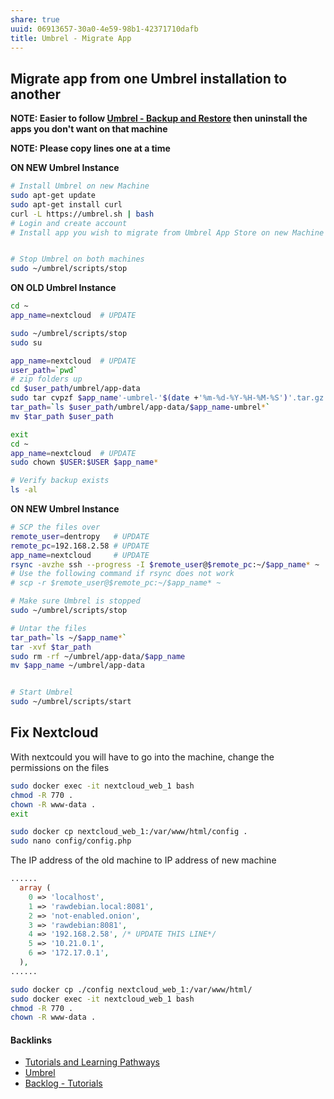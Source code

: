 ```yaml
---
share: true
uuid: 06913657-30a0-4e59-98b1-42371710dafb
title: Umbrel - Migrate App
---
```

## Migrate app from one Umbrel installation to another

**NOTE: Easier to follow [Umbrel - Backup and Restore](../92aa8e61-712a-414d-95c1-7b9ff98c2f98) then uninstall the apps you don't want on that machine**

**NOTE: Please copy lines one at a time**

**ON NEW Umbrel Instance**
``` bash
# Install Umbrel on new Machine
sudo apt-get update
sudo apt-get install curl
curl -L https://umbrel.sh | bash
# Login and create account
# Install app you wish to migrate from Umbrel App Store on new Machine


# Stop Umbrel on both machines
sudo ~/umbrel/scripts/stop
```

**ON OLD Umbrel Instance**
``` bash
cd ~
app_name=nextcloud  # UPDATE

sudo ~/umbrel/scripts/stop
sudo su

app_name=nextcloud  # UPDATE
user_path=`pwd`
# zip folders up
cd $user_path/umbrel/app-data
sudo tar cvpzf $app_name'-umbrel-'$(date +'%m-%d-%Y-%H-%M-%S')'.tar.gz' $app_name
tar_path=`ls $user_path/umbrel/app-data/$app_name-umbrel*`
mv $tar_path $user_path

exit
cd ~
app_name=nextcloud  # UPDATE
sudo chown $USER:$USER $app_name*

# Verify backup exists
ls -al
```

**ON NEW Umbrel Instance**
``` bash
# SCP the files over
remote_user=dentropy   # UPDATE
remote_pc=192.168.2.58 # UPDATE
app_name=nextcloud     # UPDATE
rsync -avzhe ssh --progress -I $remote_user@$remote_pc:~/$app_name* ~
# Use the following command if rsync does not work
# scp -r $remote_user@$remote_pc:~/$app_name* ~

# Make sure Umbrel is stopped
sudo ~/umbrel/scripts/stop

# Untar the files
tar_path=`ls ~/$app_name*`
tar -xvf $tar_path
sudo rm -rf ~/umbrel/app-data/$app_name
mv $app_name ~/umbrel/app-data


# Start Umbrel
sudo ~/umbrel/scripts/start

```

## Fix Nextcloud

With nextcould you will have to go into the machine, change the permissions on the files

``` bash
sudo docker exec -it nextcloud_web_1 bash
chmod -R 770 .
chown -R www-data .
exit

sudo docker cp nextcloud_web_1:/var/www/html/config .
sudo nano config/config.php
```

The IP address of the old machine to IP address of new machine

``` php
......
  array (
    0 => 'localhost',
    1 => 'rawdebian.local:8081',
    2 => 'not-enabled.onion',
    3 => 'rawdebian:8081',
    4 => '192.168.2.58', /* UPDATE THIS LINE*/
    5 => '10.21.0.1',
    6 => '172.17.0.1',
  ),
......
```

``` bash
sudo docker cp ./config nextcloud_web_1:/var/www/html/
sudo docker exec -it nextcloud_web_1 bash
chmod -R 770 .
chown -R www-data .
```





#### Backlinks

* [Tutorials and Learning Pathways](/b554fe38-0be3-4e5e-a817-41077f5f6e69)
* [Umbrel](/60722662-eccc-443d-af35-af0ee02d1c9c)
* [Backlog - Tutorials](/31f7e81a-967e-41f4-872e-91d1571df726)